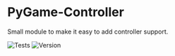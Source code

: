 # PyGame-Controller

Small module to make it easy to add controller support.

![Tests](https://gitpot-lerking.servehttp.com/api/v1/badges/CodingPirates/PyGame-Controller/workflows/test.yml)
![Version](https://img.shields.io/badge/version-0.2.5-blue)